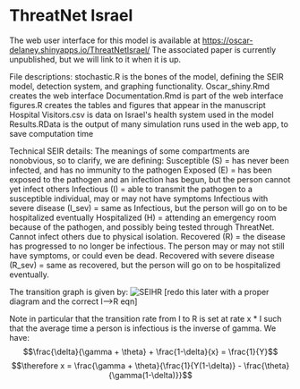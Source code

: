 # ThreatNet Israel

The web user interface for this model is available at https://oscar-delaney.shinyapps.io/ThreatNetIsrael/
The associated paper is currently unpublished, but we will link to it when it is up.

File descriptions:
stochastic.R is the bones of the model, defining the SEIR model, detection system, and graphing functionality.
Oscar_shiny.Rmd creates the web interface
Documentation.Rmd is part of the web interface
figures.R creates the tables and figures that appear in the manuscript
Hospital Visitors.csv is data on Israel's health system used in the model
Results.RData is the output of many simulation runs used in the web app, to save computation time

Technical SEIR details:
The meanings of some compartments are nonobvious, so to clarify, we are defining:
Susceptible (S) = has never been infected, and has no immunity to the pathogen
Exposed (E) = has been exposed to the pathogen and an infection has begun, but the person cannot yet infect others
Infectious (I) = able to transmit the pathogen to a susceptible individual, may or may not have symptoms
Infectious with severe disease (I_sev) = same as Infectious, but the person will go on to be hospitalized eventually
Hospitalized (H) = attending an emergency room because of the pathogen, and possibly being tested through ThreatNet. Cannot infect others due to physical isolation.
Recovered (R) = the disease has progressed to no longer be infectious. The person may or may not still have symptoms, or could even be dead.
Recovered with severe disease (R_sev) = same as recovered, but the person will go on to be hospitalized eventually.

The transition graph is given by:
![SEIHR](https://github.com/Isabel050/Isabel/assets/114768931/e118284e-ef69-41f9-925d-8d08df36543a)
[redo this later with a proper diagram and the correct I-->R eqn]

Note in particular that the transition rate from I to R is set at rate x * I such that the average time a person is infectious is the inverse of gamma. We have:
$$\frac{\delta}{\gamma + \theta} + \frac{1-\delta}{x} = \frac{1}{Y}$$
$$\therefore x = \frac{\gamma + \theta}{\frac{1}{Y(1-\delta)} - \frac{\theta}{\gamma(1-\delta)}}$$

